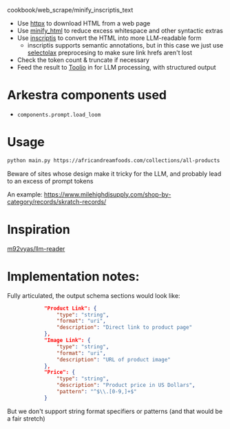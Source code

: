 cookbook/web_scrape/minify_inscriptis_text

- Use [httpx](https://www.python-httpx.org/) to download HTML from a web page
- Use [minify_html](https://github.com/adamchainz/django-minify-html) to reduce excess whitespace and other syntactic extras
- Use [inscriptis](https://github.com/weblyzard/inscriptis) to convert the HTML into more LLM-readable form
    - inscriptis supports semantic annotations, but in this case we just use [selectolax](https://github.com/rushter/selectolax) preprocesing to make sure link hrefs aren't lost
- Check the token count & truncate if necessary
- Feed the result to [Toolio](https://github.com/OoriData/Toolio) in for LLM processing, with structured output

# Arkestra components used

* `components.prompt.load_loom`

# Usage

```sh
python main.py https://africandreamfoods.com/collections/all-products
```

Beware of sites whose design make it tricky for the LLM, and probably lead to an excess of prompt tokens

An example: https://www.milehighdjsupply.com/shop-by-category/records/skratch-records/

# Inspiration

[m92vyas/llm-reader](https://github.com/m92vyas/llm-reader)

# Implementation notes:

Fully articulated, the output schema sections would look like:

```json
            "Product Link": {
                "type": "string",
                "format": "uri",
                "description": "Direct link to product page"
            },
            "Image Link": {
                "type": "string", 
                "format": "uri",
                "description": "URL of product image"
            },
            "Price": {
                "type": "string",
                "description": "Product price in US Dollars",
                "pattern": "^$\\.[0-9,]+$"
            }
```

But we don't support string format specifiers or patterns (and that would be a fair stretch)
